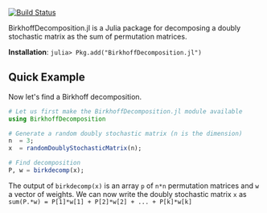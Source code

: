 [![Build Status](https://travis-ci.com/vvalls/BirkhoffDecomposition.jl.svg?token=wfxaqfDxVdXnz8s4hjc3&branch=master)](https://travis-ci.com/vvalls/BirkhoffDecomposition.jl)

BirkhoffDecomposition.jl is a Julia package for decomposing a doubly stochastic matrix as the sum of permutation matrices. 

**Installation**: `julia> Pkg.add("BirkhoffDecomposition.jl")`

## Quick Example

Now let's find a Birkhoff decomposition.
```julia
# Let us first make the BirkhoffDecomposition.jl module available
using BirkhoffDecomposition

# Generate a random doubly stochastic matrix (n is the dimension)
n  = 3;             
x  = randomDoublyStochasticMatrix(n);

# Find decomposition
P, w = birkdecomp(x);
```
The output of ``birkdecomp(x)`` is an array ``p`` of ``n*n`` permutation matrices and ``w`` a vector of weights. We can now write the doubly stochastic matrix ``x`` as
``
sum(P.*w) = P[1]*w[1] + P[2]*w[2] + ... + P[k]*w[k]
``

